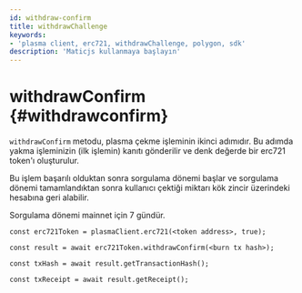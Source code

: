 ```yaml
---
id: withdraw-confirm
title: withdrawChallenge
keywords:
- 'plasma client, erc721, withdrawChallenge, polygon, sdk'
description: 'Maticjs kullanmaya başlayın'
---
```


# withdrawConfirm {#withdrawconfirm}

`withdrawConfirm` metodu, plasma çekme işleminin ikinci adımıdır. Bu adımda yakma işleminizin (ilk işlemin) kanıtı gönderilir ve denk değerde bir erc721 token'ı oluşturulur.

Bu işlem başarılı olduktan sonra sorgulama dönemi başlar ve sorgulama dönemi tamamlandıktan sonra kullanıcı çektiği miktarı kök zincir üzerindeki hesabına geri alabilir.

Sorgulama dönemi mainnet için 7 gündür.

```
const erc721Token = plasmaClient.erc721(<token address>, true);

const result = await erc721Token.withdrawConfirm(<burn tx hash>);

const txHash = await result.getTransactionHash();

const txReceipt = await result.getReceipt();

```

